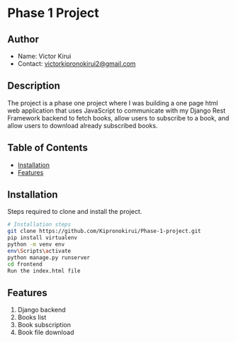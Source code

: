 # Phase 1 Project

## Author

- Name: Victor Kirui
- Contact: victorkipronokirui2@gmail.com

## Description

The project is a phase one project where I was building a one page html web application that uses JavaScript to communicate with my Django Rest Framework backend to fetch books, allow users to subscribe to a book, and allow users to download already subscribed books.

## Table of Contents

- [Installation](#installation)
- [Features](#features)

## Installation

Steps required to clone and install the project.

```bash
# Installation steps
git clone https://github.com/Kipronokirui/Phase-1-project.git
pip install virtualenv 
python -m venv env
env\Scripts\activate
python manage.py runserver
cd frontend
Run the index.html file

```

## Features

1. Django backend
2. Books list
3. Book subscription
4. Book file download